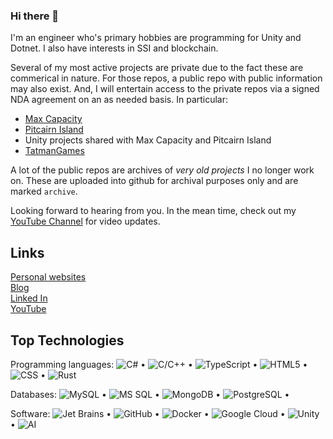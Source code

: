 ### Hi there 👋
I'm an engineer who's primary hobbies are programming for Unity and Dotnet.  I also have interests in SSI and blockchain.  

Several of my most active projects are private due to the fact these are commerical in nature.  For those repos, a public repo with public information may also exist.  And, I will entertain access to the private repos via a signed NDA agreement on an as needed basis. In particular:  
- [Max Capacity](https://github.com/tatmanblue/max-capacity.pub)
- [Pitcairn Island](https://github.com/tatmanblue/Pitcairn-Island.pub)
- Unity projects shared with Max Capacity and Pitcairn Island
- [TatmanGames](https://www.tatmangames.com/) 
  
A lot of the public repos are archives of *very old projects* I no longer work on.  These are uploaded into github for archival purposes only and are marked `archive`.  

Looking forward to hearing from you.   In the mean time, check out my [YouTube Channel](https://www.youtube.com/channel/UCmvNJdvUxgwUWeNh4nLNoiQ) for video updates.

## Links
[Personal websites](http://tatmanblue.com/)    
[Blog](http://blog.tatmanblue.com/)    
[Linked In](https://www.linkedin.com/in/mattraffel/)  
[YouTube](https://www.youtube.com/channel/UCmvNJdvUxgwUWeNh4nLNoiQ)  

## Top Technologies
Programming languages: ![C#](https://img.shields.io/badge/-C%23-333333?style=flat&logo=c-sharp) • 
![C/C++](https://img.shields.io/badge/-C++-333333?style=flat&logo=C%2B%2B&logoColor=00599C) • 
![TypeScript](https://img.shields.io/badge/-Typescript-333333?style=flat&logo=typescript) •
![HTML5](https://img.shields.io/badge/-HTML5-333333?style=flat&logo=HTML5) •
![CSS](https://img.shields.io/badge/-CSS-333333?style=flat&logo=CSS3&logoColor=1572B6) • 
![Rust](https://img.shields.io/badge/-rust-333333?style=flat&logo=rust)

Databases: ![MySQL](https://img.shields.io/badge/-MySQL-333333?style=flat&logo=mysql) •
![MS SQL](https://img.shields.io/badge/Microsoft_SQL_Server-333333?style=flat&logo=Microsoft_SQL_Server) •
![MongoDB](https://img.shields.io/badge/-MongoDB-333333?style=flat&logo=mongodb) •
![PostgreSQL](https://img.shields.io/badge/-PostgreSQL-333333?style=flat&logo=postgresql) •

Software: ![Jet Brains](https://img.shields.io/badge/-jet%20brains%20rider-333333?style=flat&logo=jet%20brains%20rider) • 
![GitHub](https://img.shields.io/badge/-github-333333?style=flat&logo=github) • 
![Docker](https://img.shields.io/badge/-docker-333333?style=flat&logo=docker) • 
![Google Cloud](https://img.shields.io/badge/-google%20cloud-333333?style=flat&logo=google%20cloud) •
![Unity](https://img.shields.io/badge/-Unity-333333?style=flat&logo=unity) •
![AI](https://img.shields.io/badge/chatGPT-333333?style=flat&logo=openai)


<!--
**tatmanblue/tatmanblue** is a ✨ _special_ ✨ repository because its `README.md` (this file) appears on your GitHub profile.

Here are some ideas to get you started:

- 🔭 I’m currently working on ...
- 🌱 I’m currently learning ...
- 👯 I’m looking to collaborate on ...
- 🤔 I’m looking for help with ...
- 💬 Ask me about ...
- 📫 How to reach me: ...
- 😄 Pronouns: ...
- ⚡ Fun fact: ...
-->
